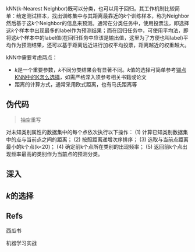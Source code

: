 kNN(k-Nearest Neighbor)既可以分类，也可以用于回归。其工作机制比较简单：给定测试样本，找出训练集中与其距离最靠近的$k$个训练样本，称为Neighbor然后基于这$k$个Neighbor的信息来预测。通常在分类任务中，使用投票法，即选择这$k$个样本中出现最多的label作为预测结果；而在回归任务中，可使用平均法，即将这$k$个样本中的label值(在回归任务中应该是输出值，这里为了方便也叫label)平均作为预测结果，还可以基于距离远近进行加权平均投票，距离越近的权重越大。

kNN中需要考虑两点：

* $k$是一个重要参数，$k$不同分类结果会有显著不同。$k$值的选择可简单参考[锚点](#anchor)[KNN中的K怎么选择](https://zhuanlan.zhihu.com/p/30425907)，如需严格深入须参考相关书籍或论文
* 距离的计算方式，通常采用欧式距离，也有马氏距离等




## 伪代码

> 抽空重写

对未知类别属性的数据集中的每个点依次执行以下操作：
(1) 计算已知类别数据集中的点与当前点之间的距离；
(2) 按照距离递增次序排序；
(3) 选取与当前点距离最小的k个点(k<20)；
(4) 确定前k个点所在类别的出现频率；
(5) 返回前k个点出现频率最高的类别作为当前点的预测分类。

## 深入

## $k$的选择



## Refs

西瓜书

机器学习实战









